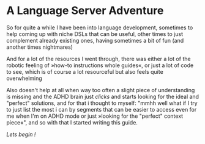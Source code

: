 # A Language Server Adventure

So for quite a while I have been into language development, sometimes to help
coming up with niche DSLs that can be useful, other times to just complement
already existing ones, having sometimes a bit of fun (and another times nightmares)


And for a lot of the resources I went through, there was either a lot of the
robotic feeling of »how-to instructions whole guides«, or just a lot of code
to see, which is of course a lot resourceful but also feels quite overwhelming


Also doesn't help at all when way too often a slight piece of understanding is missing
and the ADHD brain just *clicks* and starts looking for the ideal and "perfect" solutions,
and for that i thought to myself:
"mmhh well what if I try to just list the most i can by segments that can be easier to access
even for me when I'm on ADHD mode or just »looking for the "perfect" context piece«",
and so with that I started writing this guide.

*Lets begin !*

